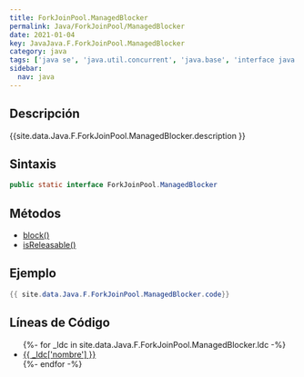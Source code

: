```yaml
---
title: ForkJoinPool.ManagedBlocker
permalink: Java/ForkJoinPool/ManagedBlocker
date: 2021-01-04
key: JavaJava.F.ForkJoinPool.ManagedBlocker
category: java
tags: ['java se', 'java.util.concurrent', 'java.base', 'interface java', 'Java 1.0']
sidebar: 
  nav: java
---
```


## Descripción
{{site.data.Java.F.ForkJoinPool.ManagedBlocker.description }}

## Sintaxis
~~~java
public static interface ForkJoinPool.ManagedBlocker
~~~

## Métodos
* [block()](/Java/ForkJoinPool/ManagedBlocker/block)
* [isReleasable()](/Java/ForkJoinPool/ManagedBlocker/isReleasable)

## Ejemplo
~~~java
{{ site.data.Java.F.ForkJoinPool.ManagedBlocker.code}}
~~~

## Líneas de Código
<ul>
{%- for _ldc in site.data.Java.F.ForkJoinPool.ManagedBlocker.ldc -%}
   <li>
       <a href="{{_ldc['url'] }}">{{ _ldc['nombre'] }}</a>
   </li>
{%- endfor -%}
</ul>
